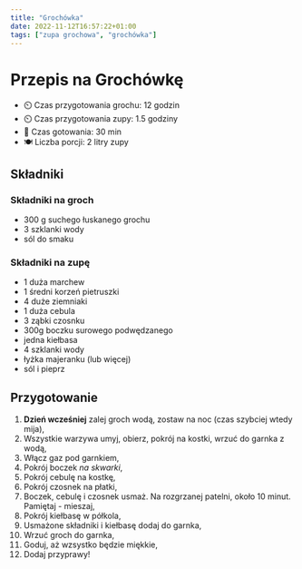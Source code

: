 ```yaml
---
title: "Grochówka"
date: 2022-11-12T16:57:22+01:00
tags: ["zupa grochowa", "grochówka"]
---
```


# Przepis na Grochówkę

- ⏲️  Czas przygotowania grochu: 12 godzin
- ⏲️  Czas przygotowania zupy: 1.5 godziny
- 🍳 Czas gotowania: 30 min
- 🍽️ Liczba porcji: 2 litry zupy

## Składniki

### Składniki na groch

- 300 g suchego łuskanego grochu
- 3 szklanki wody
- sól do smaku

### Składniki na zupę

- 1 duża marchew
- 1 średni korzeń pietruszki 
- 4 duże ziemniaki 
- 1 duża cebula 
- 3 ząbki czosnku 
- 300g boczku surowego podwędzanego
- jedna kiełbasa
- 4 szklanki wody 
- łyżka majeranku (lub więcej)
- sól i pieprz

## Przygotowanie

1. **Dzień wcześniej** zalej groch wodą, zostaw na noc (czas szybciej wtedy mija),
1. Wszystkie warzywa umyj, obierz, pokrój na kostki, wrzuć do garnka z wodą,
1. Włącz gaz pod garnkiem,
1. Pokrój boczek _na skwarki_,
1. Pokrój cebulę na kostkę,
1. Pokrój czosnek na płatki,
1. Boczek, cebulę i czosnek usmaż. Na rozgrzanej patelni, około 10 minut. Pamiętaj - mieszaj,
1. Pokrój kiełbasę w półkola,
1. Usmażone składniki i kiełbasę dodaj do garnka,
1. Wrzuć groch do garnka,
1. Goduj, aż wzsystko będzie miękkie,
1. Dodaj przyprawy!


